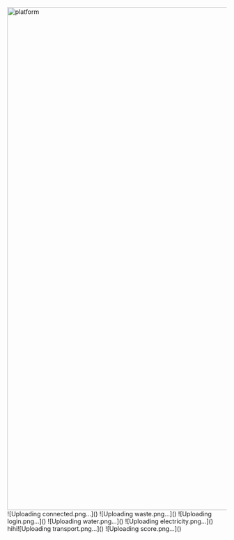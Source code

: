 <img width="1155" alt="platform" src="https://github.com/jasontcs/GovHackPic/assets/10681380/0f9765ef-8320-4b6c-a1fd-06cb9e76d459">
![Uploading connected.png…]()
![Uploading waste.png…]()
![Uploading login.png…]()
![Uploading water.png…]()
![Uploading electricity.png…]()
hihi![Uploading transport.png…]()
![Uploading score.png…]()
